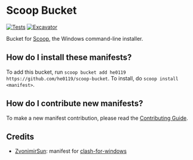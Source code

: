 # Scoop Bucket

<!-- Uncomment the following line after replacing placeholders -->
[![Tests](https://github.com/he0119/scoop-bucket/actions/workflows/ci.yml/badge.svg)](https://github.com/he0119/scoop-bucket/actions/workflows/ci.yml) [![Excavator](https://github.com/he0119/scoop-bucket/actions/workflows/excavator.yml/badge.svg)](https://github.com/he0119/scoop-bucket/actions/workflows/excavator.yml)

Bucket for [Scoop](https://scoop.sh), the Windows command-line installer.

## How do I install these manifests?

To add this bucket, run `scoop bucket add he0119 https://github.com/he0119/scoop-bucket`. To install, do `scoop install <manifest>`.

## How do I contribute new manifests?

To make a new manifest contribution, please read the [Contributing Guide](https://github.com/ScoopInstaller/.github/blob/main/.github/CONTRIBUTING.md).

## Credits

- [ZvonimirSun](https://github.com/ZvonimirSun/scoop-iszy): manifest for [clash-for-windows](https://github.com/Fndroid/clash_for_windows_pkg)
